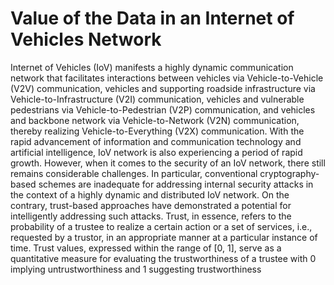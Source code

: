 # Value of the Data in an Internet of Vehicles Network
Internet of Vehicles (IoV) manifests a highly dynamic communication network that facilitates interactions between vehicles via Vehicle-to-Vehicle (V2V) communication, vehicles and supporting roadside infrastructure via Vehicle-to-Infrastructure (V2I) communication, vehicles and vulnerable pedestrians via Vehicle-to-Pedestrian (V2P) communication, and vehicles and backbone network via Vehicle-to-Network (V2N) communication, thereby realizing Vehicle-to-Everything (V2X) communication. With the rapid advancement of information and communication technology and artificial intelligence, IoV network is also experiencing a period of rapid growth. However, when it comes to the security of an IoV network, there still remains considerable challenges. In particular, conventional cryptography-based schemes are inadequate for addressing internal security attacks in the context of a highly dynamic and distributed IoV network. On the contrary, trust-based approaches have demonstrated a potential for intelligently addressing such attacks. Trust, in essence, refers to the probability of a trustee to realize a certain action or a set of services, i.e., requested by a trustor, in an appropriate manner at a particular instance of time. Trust values, expressed within the range of [0, 1], serve as a quantitative measure for evaluating the trustworthiness of a trustee with 0 implying untrustworthiness and 1 suggesting trustworthiness
